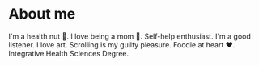 # About me
I'm a health nut 🌰.
I love being a mom 👶.
Self-help enthusiast. 
I'm a good listener. 
I love art. 
Scrolling is my guilty pleasure.
Foodie at heart ❤.
Integrative Health Sciences Degree. 
